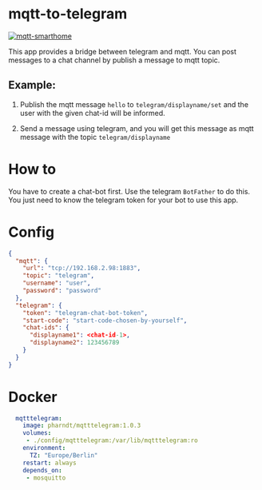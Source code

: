 # mqtt-to-telegram
[![mqtt-smarthome](https://img.shields.io/badge/mqtt-smarthome-blue.svg)](https://github.com/mqtt-smarthome/mqtt-smarthome)

This app provides a bridge between telegram and mqtt.
You can post messages to a chat channel by publish a message to mqtt topic.

## Example: 
1) Publish the mqtt message `hello` to `telegram/displayname/set`
   and the user with the given chat-id will be informed.

2) Send a message using telegram, and you will get this message as mqtt message
   with the topic `telegram/displayname`

# How to

You have to create a chat-bot first. Use the telegram `BotFather` to do this.
You just need to know the telegram token for your bot to use this app.

# Config

```json
{
  "mqtt": {
    "url": "tcp://192.168.2.98:1883",
    "topic": "telegram",
    "username": "user",
    "password": "password"
  },
  "telegram": {
    "token": "telegram-chat-bot-token",
    "start-code": "start-code-chosen-by-yourself",
    "chat-ids": {
      "displayname1": <chat-id-1>,
      "displayname2": 123456789
    }
  }
}
```

# Docker

```yaml
  mqtttelegram:
    image: pharndt/mqtttelegram:1.0.3
    volumes:
     - ./config/mqtttelegram:/var/lib/mqtttelegram:ro
    environment:
      TZ: "Europe/Berlin"
    restart: always 
    depends_on:
     - mosquitto
 ```


